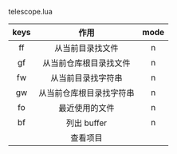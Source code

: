 telescope.lua

|    keys    |           作用           | mode |
| :--------: | :----------------------: | :--: |
| <leader>ff |     从当前目录找文件     |  n   |
| <leader>gf |  从当前仓库根目录找文件  |  n   |
| <leader>fw |    从当前目录找字符串    |  n   |
| <leader>gw | 从当前仓库根目录找字符串 |  n   |
| <leader>fo |      最近使用的文件      |  n   |
| <leader>bf |       列出 buffer        |  n   |
|   <M-p>    |         查看项目         |
